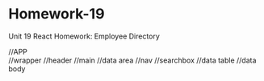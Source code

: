 # Homework-19
Unit 19 React Homework: Employee Directory


//APP  
    //wrapper
        //header
        //main
            //data area
                //nav
                    //searchbox
                //data table
                    //data body
